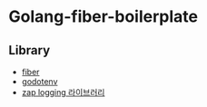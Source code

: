 # Golang-fiber-boilerplate

## Library

- <a href="https://gofiber.io/"> fiber </a>
- <a href="https://github.com/joho/godotenv"> godotenv </a>
- <a href="https://github.com/uber-go/zap"> zap logging 라이브러리 </a>
